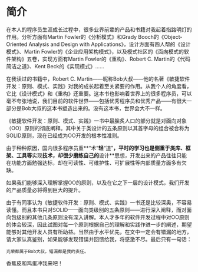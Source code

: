 # 简介

在本人的程序员生涯成长过程中，很多业界前辈的产品和书籍对我起着指路明灯的作用。分析方面有Martin Fowler的《分析模式》和Grady Booch的《Object-Oriented Analysis and Design with Applications》，设计方面有四人帮的《设计模式》、Martin Fowler的《企业应用架构模式》，以及模式社区的《面向模式的软件架构》五卷，实现方面有Martin Fowler的《重构》、Robert C. Martin的《代码简洁之道》、Kent Beck的《实现模式》……

在我读过的书籍中，Robert C. Martin——昵称Bob大叔——他的名著《敏捷软件开发：原则、模式、实践》对我的成长起着至关紧要的作用。从我个人的角度看，它比《设计模式》和《重构》还重要。这本书也影响着世界上的很多程序员，可以毫不夸张地说，我们目前的软件世界——包括优秀程序员和优秀产品——有很大一部分是Bob大叔的这本书塑造出来的。没有这本书，世界会大不一样。

《敏捷软件开发：原则、模式、实践》一书中最脍炙人口的部分就是对面向对象（OO）原则的彻底阐释。其中关于类设计的五条原则以其首字母的组合被合称为SOLID原则，现在已经成为OO开发的根本性准则。

由于种种原因，国内很多程序员重**“术”**轻**“道”**，平时的学习也是侧重于类库、框架、工具等**实现**技术，却很少磨练自己的**设计**思想，开发出来的产品往往只能在功能方面勉强达标，却在可读性、可维护性、可扩展性等内部质量方面多有欠缺。

如果我们能够深入理解掌握OO的原则，以及在它之下一层的设计模式，我们开发的产品质量必将得到巨大的提升。

由于有同事认为《敏捷软件开发：原则、模式、实践》一书还是比较深奥，不容易读懂。而且本书只对SOLID——面向类级别的五条原则——进行深入阐释，而对面向包级别的其他几条原则没有深入讲解。本人才多年的软件开发过程中对OO原则的体会较深，因此试图对每一个原则根据自己的理解和实践作进一步的阐述，期望能够对其他开发人员有所助益。当然由于水平优先，在文中一定会有错漏的地方，请大家认真鉴别，如果能够发现错误并回馈给我，将感激不尽。最后只有一句话：

	光荣都属于Bob大叔，错漏都是我的责任。
	
香蕉皮和鸡蛋冲我来吧！